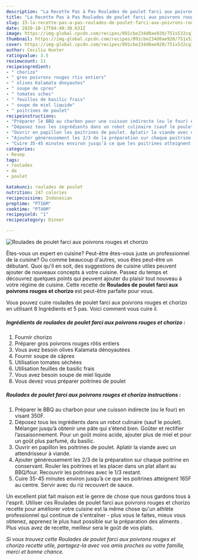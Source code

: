 ```yaml
---
description: "La Recette Pas à Pas Roulades de poulet farci aux poivrons rouges et chorizo"
title: "La Recette Pas à Pas Roulades de poulet farci aux poivrons rouges et chorizo"
slug: 15-la-recette-pas-a-pas-roulades-de-poulet-farci-aux-poivrons-rouges-et-chorizo
date: 2020-10-17T04:48:38.631Z
image: https://img-global.cpcdn.com/recipes/091cbe234d0ae920/751x532cq70/roulades-de-poulet-farci-aux-poivrons-rouges-et-chorizo-photo-principale-de-la-recette.jpg
thumbnail: https://img-global.cpcdn.com/recipes/091cbe234d0ae920/751x532cq70/roulades-de-poulet-farci-aux-poivrons-rouges-et-chorizo-photo-principale-de-la-recette.jpg
cover: https://img-global.cpcdn.com/recipes/091cbe234d0ae920/751x532cq70/roulades-de-poulet-farci-aux-poivrons-rouges-et-chorizo-photo-principale-de-la-recette.jpg
author: Cecilia Hunter
ratingvalue: 3.5
reviewcount: 11
recipeingredient:
- " chorizo"
- " gros poivrons rouges rtis entiers"
- " olives Kalamata dnoyautes"
- " soupe de cpres"
- " tomates sches"
- " feuilles de basilic frais"
- " soupe de miel liquide"
- " poitrines de poulet"
recipeinstructions:
- "Préparer le BBQ au charbon pour une cuisson indirecte (ou le four) en visant 350F."
- "Déposez tous les ingrédients dans un robot culinaire (sauf le poulet). Mélanger jusqu’à obtenir une pâte qui s’étend bien. Goûter et rectifier l’assaisonnement. Pour un goût moins acide, ajouter plus de miel et pour un goût plus parfumé, du basilic."
- "Ouvrir en papillon les poitrines de poulet. Aplatir la viande avec un attendrisseur à viande."
- "Ajouter généreusement les 2/3 de la préparation sur chaque poitrine en conservant. Rouler les poitrines et les placer dans un plat allant au BBQ/four. Recouvrir les poitrines avec le 1/3 restant."
- "Cuire 35-45 minutes environ jusqu’à ce que les poitrines atteignent 165F au centre. Servir avec du riz recouvert de sauce."
categories:
- Resep
tags:
- roulades
- de
- poulet

katakunci: roulades de poulet 
nutrition: 247 calories
recipecuisine: Indonesian
preptime: "PT16M"
cooktime: "PT40M"
recipeyield: "1"
recipecategory: Dinner

---
```



![Roulades de poulet farci aux poivrons rouges et chorizo](https://img-global.cpcdn.com/recipes/091cbe234d0ae920/751x532cq70/roulades-de-poulet-farci-aux-poivrons-rouges-et-chorizo-photo-principale-de-la-recette.jpg)

Êtes-vous un expert en cuisine? Peut-être êtes-vous juste un professionnel de la cuisine? Ou comme beaucoup d'autres, vous êtes peut-être un débutant. Quoi qu'il en soit, des suggestions de cuisine utiles peuvent ajouter de nouveaux concepts à votre cuisine. Passez du temps et découvrez quelques points qui peuvent ajouter du plaisir tout nouveau à votre régime de cuisine. Cette recette de <strong> Roulades de poulet farci aux poivrons rouges et chorizo </strong> est peut-être parfaite pour vous.

<!--inarticleads1-->

Vous pouvez cuire roulades de poulet farci aux poivrons rouges et chorizo en utilisant 8 Ingrédients et 5 pas. Voici comment vous cuire il.

##### Ingrédients de roulades de poulet farci aux poivrons rouges et chorizo :

1. Fournir  chorizo
1. Préparer  gros poivrons rouges rôtis entiers
1. Vous avez besoin  olives Kalamata dénoyautées
1. Fournir  soupe de câpres
1. Utilisation  tomates séchées
1. Utilisation  feuilles de basilic frais
1. Vous avez besoin  soupe de miel liquide
1. Vous devez vous préparer  poitrines de poulet




<!--inarticleads2-->

##### Roulades de poulet farci aux poivrons rouges et chorizo instructions :

1. Préparer le BBQ au charbon pour une cuisson indirecte (ou le four) en visant 350F.
1. Déposez tous les ingrédients dans un robot culinaire (sauf le poulet). Mélanger jusqu’à obtenir une pâte qui s’étend bien. Goûter et rectifier l’assaisonnement. Pour un goût moins acide, ajouter plus de miel et pour un goût plus parfumé, du basilic.
1. Ouvrir en papillon les poitrines de poulet. Aplatir la viande avec un attendrisseur à viande.
1. Ajouter généreusement les 2/3 de la préparation sur chaque poitrine en conservant. Rouler les poitrines et les placer dans un plat allant au BBQ/four. Recouvrir les poitrines avec le 1/3 restant.
1. Cuire 35-45 minutes environ jusqu’à ce que les poitrines atteignent 165F au centre. Servir avec du riz recouvert de sauce.




<!--inarticleads1-->

<p>
Un excellent plat fait maison est le genre de chose que nous gardons tous à l'esprit. Utiliser ces Roulades de poulet farci aux poivrons rouges et chorizo recette pour améliorer votre cuisine est la même chose qu'un athlète professionnel qui continue de s'entraîner - plus vous le faites, mieux vous obtenez, apprenez le plus haut possible sur la préparation des aliments . Plus vous avez de recette, meilleur sera le goût de vos plats.
</p>

<p>
<i>Si vous trouvez cette Roulades de poulet farci aux poivrons rouges et chorizo recette utile, partagez-la avec vos amis proches ou votre famille, merci et bonne chance.</i>
</p>
